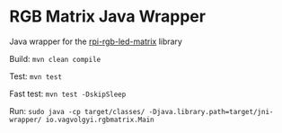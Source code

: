 # RGB Matrix Java Wrapper
Java wrapper for the [rpi-rgb-led-matrix](https://github.com/hzeller/rpi-rgb-led-matrix) library

Build:
```mvn clean compile```

Test:
```mvn test```

Fast test:
```mvn test -DskipSleep```

Run:
```sudo java -cp target/classes/ -Djava.library.path=target/jni-wrapper/ io.vagvolgyi.rgbmatrix.Main```